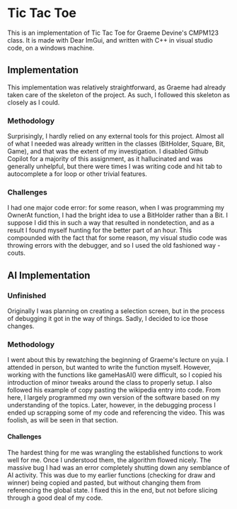 # Tic Tac Toe
This is an implementation of Tic Tac Toe for Graeme Devine's CMPM123 class. It is made with Dear ImGui, and written with C++ in visual studio code, on a windows machine.

## Implementation
This implementation was relatively straightforward, as Graeme had already taken care of the skeleton of the project. As such, I followed this skeleton as closely as I could.

### Methodology
Surprisingly, I hardly relied on any external tools for this project. Almost all of what I needed was already written in the classes (BitHolder, Square, Bit, Game), and that was the extent of my investigation. I disabled Github Copilot for a majority of this assignment, as it hallucinated and was generally unhelpful, but there were times I was writing code and hit tab to autocomplete a for loop or other trivial features.

### Challenges
I had one major code error: for some reason, when I was programming my OwnerAt function, I had the bright idea to use a BitHolder rather than a Bit. I suppose I did this in such a way that resulted in nondetection, and as a result I found myself hunting for the better part of an hour. This compounded with the fact that for some reason, my visual studio code was throwing errors with the debugger, and so I used the old fashioned way - couts.

## AI Implementation
### Unfinished
Originally I was planning on creating a selection screen, but in the process of debugging it got in the way of things. Sadly, I decided to ice those changes.

### Methodology
I went about this by rewatching the beginning of Graeme's lecture on yuja. I attended in person, but wanted to write the function myself. However, working with the functions like gameHasAI() were difficult, so I copied his introduction of minor tweaks around the class to properly setup. I also followed his example of copy pasting the wikipedia entry into code. From here, I largely programmed my own version of the software based on my understanding of the topics. Later, however, in the debugging process I ended up scrapping some of my code and referencing the video. This was foolish, as will be seen in that section.

#### Challenges
The hardest thing for me was wrangling the established functions to work well for me. Once I understood them, the algorithm flowed nicely. The massive bug I had was an error completely shutting down any semblance of AI activity. This was due to my earlier functions (checking for draw and winner) being copied and pasted, but without changing them from referencing the global state. I fixed this in the end, but not before slicing through a good deal of my code.